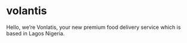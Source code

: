 # volantis
Hello, we’re Vonlatis, your new premium food delivery service which is based in Lagos Nigeria.
